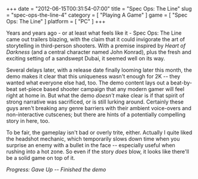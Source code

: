 +++
date = "2012-06-15T00:31:54-07:00"
title = "Spec Ops: The Line"
slug = "spec-ops-the-line-4"
category = [ "Playing A Game" ]
game = [ "Spec Ops: The Line" ]
platform = [ "PC" ]
+++

Years and years ago - or at least what feels like it - Spec Ops: The Line came out trailers blazing, with the claim that it could invigorate the art of storytelling in third-person shooters.  With a premise inspired by <i>Heart of Darkness</i> (and a central character named John Konrad), plus the fresh and exciting setting of a sandswept Dubai, it seemed well on its way.

Several delays later, with a release date finally looming later this month, the demo makes it clear that this uniqueness wasn't enough for 2K -- they wanted what everyone else had, too.  The demo content lays out a beat-by-beat set-piece based shooter campaign that any modern gamer will feel right at home in.  But what the demo <i>doesn't</i> make clear is if that spirit of strong narrative was sacrificed, or is still lurking around.  Certainly these guys aren't breaking any genre barriers with their ambient voice-overs and non-interactive cutscenes; but there are hints of a potentially compelling story in here, too.

To be fair, the gameplay isn't bad or overly trite, either.  Actually I quite liked the headshot mechanic, which temporarily slows down time when you surprise an enemy with a bullet in the face -- especially useful when rushing into a hot zone.  So even if the story <i>does</i> blow, it looks like there'll be a solid game on top of it.

<i>Progress: Gave Up -- Finished the demo</i>